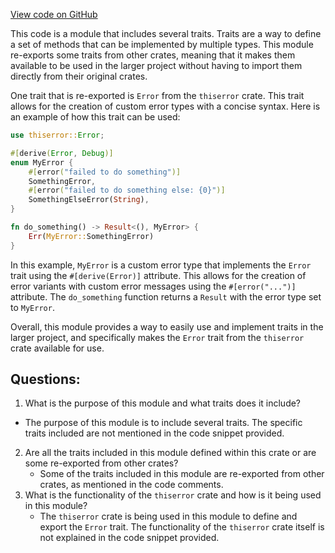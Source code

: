[View code on GitHub](https://github.com/nervosnetwork/ckb/error/src/prelude.rs)

This code is a module that includes several traits. Traits are a way to define a set of methods that can be implemented by multiple types. This module re-exports some traits from other crates, meaning that it makes them available to be used in the larger project without having to import them directly from their original crates.

One trait that is re-exported is `Error` from the `thiserror` crate. This trait allows for the creation of custom error types with a concise syntax. Here is an example of how this trait can be used:

```rust
use thiserror::Error;

#[derive(Error, Debug)]
enum MyError {
    #[error("failed to do something")]
    SomethingError,
    #[error("failed to do something else: {0}")]
    SomethingElseError(String),
}

fn do_something() -> Result<(), MyError> {
    Err(MyError::SomethingError)
}
```

In this example, `MyError` is a custom error type that implements the `Error` trait using the `#[derive(Error)]` attribute. This allows for the creation of error variants with custom error messages using the `#[error("...")]` attribute. The `do_something` function returns a `Result` with the error type set to `MyError`.

Overall, this module provides a way to easily use and implement traits in the larger project, and specifically makes the `Error` trait from the `thiserror` crate available for use.
## Questions: 
 1. What is the purpose of this module and what traits does it include?
   - The purpose of this module is to include several traits. The specific traits included are not mentioned in the code snippet provided.
2. Are all the traits included in this module defined within this crate or are some re-exported from other crates?
   - Some of the traits included in this module are re-exported from other crates, as mentioned in the code comments.
3. What is the functionality of the `thiserror` crate and how is it being used in this module?
   - The `thiserror` crate is being used in this module to define and export the `Error` trait. The functionality of the `thiserror` crate itself is not explained in the code snippet provided.